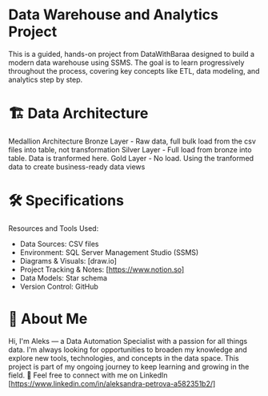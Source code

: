 # Data Warehouse and Analytics Project

This is a guided, hands-on project from DataWithBaraa designed to build a modern data warehouse using SSMS. The goal is to learn progressively throughout the process, covering key concepts like ETL, data modeling, and analytics step by step.

# 🏗️ Data Architecture
Medallion Architecture 
   Bronze Layer - Raw data, full bulk load from the csv files into table, not transformation
   Silver Layer - Full load from bronze into table. Data is tranformed here.
   Gold Layer - No load. Using the tranformed data to create business-ready data views

# 🛠️ Specifications
Resources and Tools Used:
   - Data Sources: CSV files
   - Environment: SQL Server Management Studio (SSMS)
   - Diagrams & Visuals: [draw.io]
   - Project Tracking & Notes: [https://www.notion.so]
   - Data Models: Star schema
   - Version Control: GitHub
     
# 👋 About Me
Hi, I'm Aleks — a Data Automation Specialist with a passion for all things data. I'm always looking for opportunities to broaden my knowledge and explore new tools, technologies, and concepts in the data space. This project is part of my ongoing journey to keep learning and growing in the field.
🔗 Feel free to connect with me on LinkedIn [https://www.linkedin.com/in/aleksandra-petrova-a582351b2/]
